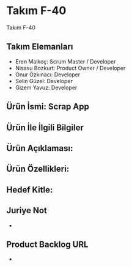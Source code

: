 # Takım F-40

 Takım F-40 

## Takım Elemanları
- Eren Malkoç: Scrum Master / Developer
- Nisasu Bozkurt: Product Owner / Developer
- Onur Özkınacı: Developer
- Selin Güzel: Developer
- Gizem Yavuz: Developer

## Ürün İsmi: Scrap App

## Ürün İle İlgili Bilgiler

Ürün Açıklaması:
- 

Ürün Özellikleri:
- 

Hedef Kitle:
- 

## Juriye Not
- 

## Product Backlog URL
- 
